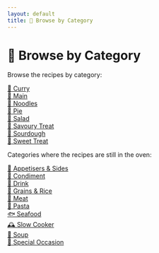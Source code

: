```yaml
---
layout: default
title: 📁 Browse by Category
---
```


# 📁 Browse by Category

Browse the recipes by category:

[🍛 Curry](../category/curry.md)   
[🍲 Main](../category/main.md)   
[🍜 Noodles](../category/noodles.md)  
[🍮 Pie](../category/pie.md)  
[🥗 Salad](../category/salad.md)  
[🥖 Savoury Treat](../category/savoury.md)  
[🍞 Sourdough](../category/sourdough.md)  
[🍪 Sweet Treat](../category/sweet.md)  


Categories where the recipes are still in the oven:

[🥂 Appetisers & Sides](../category/appetisers_sides.md)  
[🍯 Condiment](../category/condiment.md)  
[🍹 Drink](../category/drink.md)  
[🍚 Grains & Rice](../category/grains_rice.md)  
[🍗 Meat](../category/meat.md)  
[🍝 Pasta](../category/pasta.md)  
[🐟 Seafood](../category/seafood.md)  
[🕰️ Slow Cooker](../category/slow_cooker.md)  
[🥘 Soup](../category/soup.md)  
[🎉 Special Occasion](../category/special_occasion.md)  